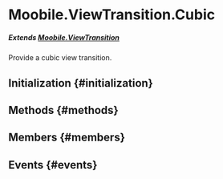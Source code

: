 Moobile.ViewTransition.Cubic
================================================================================

##### Extends [Moobile.ViewTransition](../ViewTransition/ViewTransition.md)

Provide a cubic view transition.

Initialization {#initialization}
--------------------------------------------------------------------------------

Methods {#methods}
--------------------------------------------------------------------------------


Members {#members}
--------------------------------------------------------------------------------


Events {#events}
--------------------------------------------------------------------------------